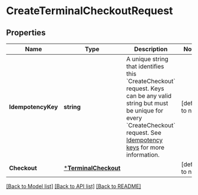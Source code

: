 # CreateTerminalCheckoutRequest

## Properties
Name | Type | Description | Notes
------------ | ------------- | ------------- | -------------
**IdempotencyKey** | **string** | A unique string that identifies this &#x60;CreateCheckout&#x60; request. Keys can be any valid string but must be unique for every &#x60;CreateCheckout&#x60; request.  See [Idempotency keys](https://developer.squareup.com/docs/build-basics/common-api-patterns/idempotency) for more information. | [default to null]
**Checkout** | [***TerminalCheckout**](TerminalCheckout.md) |  | [default to null]

[[Back to Model list]](../README.md#documentation-for-models) [[Back to API list]](../README.md#documentation-for-api-endpoints) [[Back to README]](../README.md)


